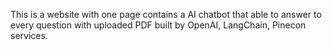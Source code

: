 This is a website with one page contains a AI chatbot that able to answer to every question with uploaded PDF built by OpenAI, LangChain, Pinecon services.
